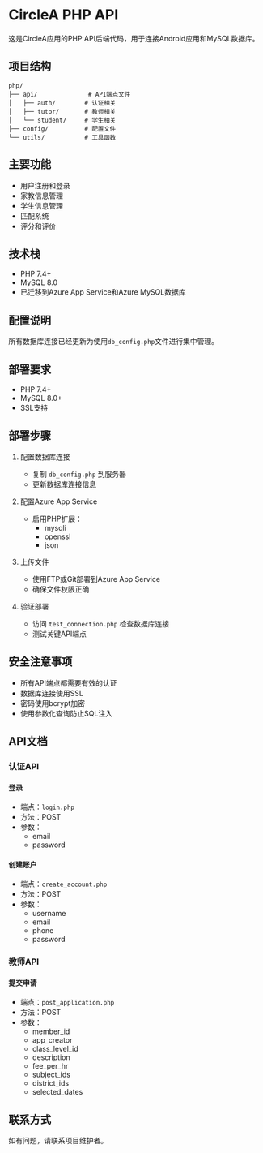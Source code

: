 # CircleA PHP API

这是CircleA应用的PHP API后端代码，用于连接Android应用和MySQL数据库。

## 项目结构

```
php/
├── api/              # API端点文件
│   ├── auth/        # 认证相关
│   ├── tutor/       # 教师相关
│   └── student/     # 学生相关
├── config/          # 配置文件
└── utils/           # 工具函数
```

## 主要功能

- 用户注册和登录
- 家教信息管理
- 学生信息管理
- 匹配系统
- 评分和评价

## 技术栈

- PHP 7.4+
- MySQL 8.0
- 已迁移到Azure App Service和Azure MySQL数据库

## 配置说明

所有数据库连接已经更新为使用`db_config.php`文件进行集中管理。

## 部署要求

- PHP 7.4+
- MySQL 8.0+
- SSL支持

## 部署步骤

1. 配置数据库连接
   - 复制 `db_config.php` 到服务器
   - 更新数据库连接信息

2. 配置Azure App Service
   - 启用PHP扩展：
     - mysqli
     - openssl
     - json

3. 上传文件
   - 使用FTP或Git部署到Azure App Service
   - 确保文件权限正确

4. 验证部署
   - 访问 `test_connection.php` 检查数据库连接
   - 测试关键API端点

## 安全注意事项

- 所有API端点都需要有效的认证
- 数据库连接使用SSL
- 密码使用bcrypt加密
- 使用参数化查询防止SQL注入

## API文档

### 认证API

#### 登录
- 端点：`login.php`
- 方法：POST
- 参数：
  - email
  - password

#### 创建账户
- 端点：`create_account.php`
- 方法：POST
- 参数：
  - username
  - email
  - phone
  - password

### 教师API

#### 提交申请
- 端点：`post_application.php`
- 方法：POST
- 参数：
  - member_id
  - app_creator
  - class_level_id
  - description
  - fee_per_hr
  - subject_ids
  - district_ids
  - selected_dates

## 联系方式

如有问题，请联系项目维护者。 